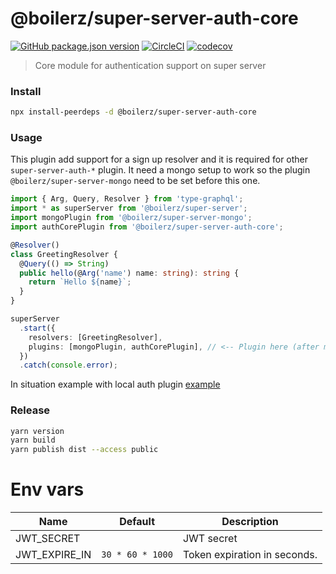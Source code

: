 # @boilerz/super-server-auth-core

[![GitHub package.json version](https://img.shields.io/github/package-json/v/boilerz/super-server-auth-core)](https://www.npmjs.com/package/@boilerz/super-server-auth-core)
[![CircleCI](https://circleci.com/gh/boilerz/super-server-auth-core/tree/master.svg?style=shield)](https://circleci.com/gh/boilerz/super-server-auth-core/tree/master)
[![codecov](https://codecov.io/gh/boilerz/super-server-auth-core/branch/master/graph/badge.svg)](https://codecov.io/gh/boilerz/super-server-auth-core)

> Core module for authentication support on super server

### Install

```bash
npx install-peerdeps -d @boilerz/super-server-auth-core
```

### Usage

This plugin add support for a sign up resolver and it is required for other `super-server-auth-*` plugin.
It need a mongo setup to work so the plugin `@boilerz/super-server-mongo` need to be set before this one.

```typescript
import { Arg, Query, Resolver } from 'type-graphql';
import * as superServer from '@boilerz/super-server';
import mongoPlugin from '@boilerz/super-server-mongo';
import authCorePlugin from '@boilerz/super-server-auth-core';

@Resolver()
class GreetingResolver {
  @Query(() => String)
  public hello(@Arg('name') name: string): string {
    return `Hello ${name}`;
  }
}

superServer
  .start({
    resolvers: [GreetingResolver],
    plugins: [mongoPlugin, authCorePlugin], // <-- Plugin here (after mongoPlugin)
  })
  .catch(console.error);
```

In situation example with local auth plugin [example](https://github.com/boilerz/super-server/blob/master/examples/withLocalAuth.ts)


### Release

```bash
yarn version
yarn build
yarn publish dist --access public
```

# Env vars

| Name               | Default                   | Description                                                     |
|--------------------|---------------------------|-----------------------------------------------------------------|
| JWT_SECRET         |                           | JWT secret                                                      |
| JWT_EXPIRE_IN      | `30 * 60 * 1000`          | Token expiration in seconds.                                    |

